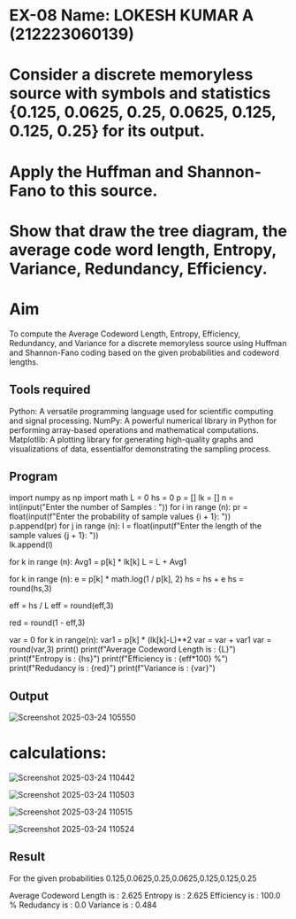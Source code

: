 # EX-08 Name: LOKESH KUMAR A (212223060139)
# Consider a discrete memoryless source with symbols and statistics {0.125, 0.0625, 0.25, 0.0625, 0.125, 0.125, 0.25} for its output. 
# Apply the Huffman and Shannon-Fano to this source. 
# Show that draw the tree diagram, the average code word length, Entropy, Variance, Redundancy, Efficiency.


# Aim
To compute the Average Codeword Length, Entropy, Efficiency, Redundancy, and Variance for a discrete memoryless source 
using Huffman and Shannon-Fano coding based on the given probabilities and codeword lengths.

## Tools required
Python: A versatile programming language used for scientific computing and signal processing.
NumPy: A powerful numerical library in Python for performing array-based operations and mathematical computations.
Matplotlib: A plotting library for generating high-quality graphs and visualizations of data, essentialfor demonstrating the sampling process.
      
## Program

import numpy as np
import math 
L  = 0
hs = 0
p = []
lk = []
n = int(input("Enter the number of Samples : "))
for i in range (n): 
    pr = float(input(f"Enter the probability of sample values {i + 1}: "))  
    p.append(pr)
for j in range (n): 
    l = float(input(f"Enter the length of the sample values {j + 1}: "))  
    lk.append(l)

for k in range (n):
    Avg1 = p[k] * lk[k]
    L = L + Avg1

for k in range (n):
    e = p[k] * math.log(1 / p[k], 2)
    hs = hs + e
hs = round(hs,3)

eff = hs / L
eff = round(eff,3)

red =  round(1 - eff,3) 

var = 0
for k in range(n):
    var1 = p[k] * (lk[k]-L)**2
    var = var + var1
var = round(var,3)
print()
print(f"Average Codeword Length is : {L}")
print(f"Entropy is : {hs}")
print(f"Efficiency is : {eff*100} %")
print(f"Redudancy is : {red}")
print(f"Variance is : {var}")


## Output   
![Screenshot 2025-03-24 105550](https://github.com/user-attachments/assets/787390ec-a57e-42ab-a4cf-04df305e3ea0)

# calculations:
![Screenshot 2025-03-24 110442](https://github.com/user-attachments/assets/a17dd980-e539-454c-b93d-b1d1f7a79bb9)

![Screenshot 2025-03-24 110503](https://github.com/user-attachments/assets/4646371d-b727-475a-a8a5-e96c886e38ab)

![Screenshot 2025-03-24 110515](https://github.com/user-attachments/assets/16bf4afa-e643-405f-a5eb-7a18bf176edf)

![Screenshot 2025-03-24 110524](https://github.com/user-attachments/assets/9c168289-4b79-47b9-a1d9-2fd446448e8e)


## Result 
For the given probabilities 
0.125,0.0625,0.25,0.0625,0.125,0.125,0.25

Average Codeword Length is : 2.625
Entropy is : 2.625
Efficiency is : 100.0 %
Redudancy is : 0.0
Variance is : 0.484
